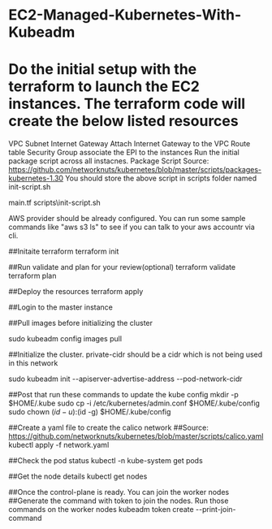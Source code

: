 # EC2-Managed-Kubernetes-With-Kubeadm

# Do the initial setup with the terraform to launch the EC2 instances. The terraform code will create the below listed resources 
VPC
Subnet
Internet Gateway
Attach Internet Gateway to the VPC
Route table
Security Group
associate the EPI to the instances 
Run the initial package script across all instacnes. Package Script Source: https://github.com/networknuts/kubernetes/blob/master/scripts/packages-kubernetes-1.30
You should store the above script in scripts folder named init-script.sh

main.tf
scripts\init-script.sh

AWS provider should be already configured. You can run some sample commands like "aws s3 ls" to see if you can talk to your aws accountr via cli. 

##Initaite terraform
terraform init

##Run validate and plan for your review(optional)
terraform validate
terraform plan

##Deploy the resources
terraform apply



##Login to the master instance

##Pull images before initializing the cluster

sudo kubeadm config images pull

##Initialize the cluster. private-cidr should be a cidr which is not being used in this network

sudo kubeadm init --apiserver-advertise-address <master-private-ip> --pod-network-cidr <private-cidr>

##Post that run these commands to update the kube config
mkdir -p $HOME/.kube
sudo cp -i /etc/kubernetes/admin.conf $HOME/.kube/config
sudo chown $(id -u):$(id -g) $HOME/.kube/config

##Create a yaml file to create the calico network
##Source: https://github.com/networknuts/kubernetes/blob/master/scripts/calico.yaml
kubectl apply -f network.yaml

##Check the pod status
kubectl -n kube-system get pods

##Get the node details
kubectl get nodes

##Once the control-plane is ready. You can join the worker nodes
##Generate the command with token to join the nodes. Run those commands on the worker nodes
kubeadm token create --print-join-command
